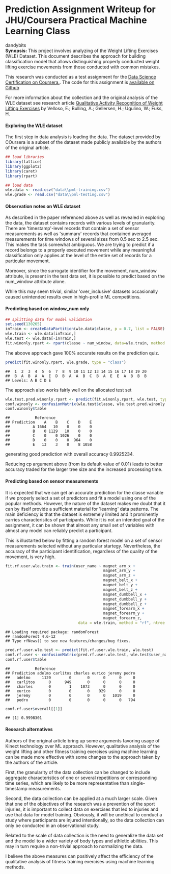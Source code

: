 # Prediction Assignment Writeup for JHU/Coursera Practical Machine Learning Class
dandybits  
**Synopsis:** This project involves analyzing of the Weight Lifting Exercises (WLE) Dataset. This document describes the approach for building classification model that allows distinguishing properly conducted weight lifting exercise movements from those conducted with common mistakes. 

This research was conducted as a test assignment for the [Data Science Certification on Coursera.](https://www.coursera.org/specializations/jhudatascienc). The code for this assignment is [available on Github](https://github.com/dandybits/ml4wle)  

For more information about the collection and the original analysis of the WLE dataset see research article [Qualitative Activity Recognition of Weight Lifting Exercises]( http://groupware.les.inf.puc-rio.br/har#weight_lifting_exercises#ixzz3ylUwfOl8) by Velloso, E.; Bulling, A.; Gellersen, H.; Ugulino, W.; Fuks, H. 

#### Exploring the WLE dataset 

The first step in data analysis is loading the data. The dataset provided by COursera is a subset of the dataset made publicly available by the authors of the original article. 


```r
## load libraries
library(lattice)
library(ggplot2)
library(caret)
library(rpart)

## load data 
wle.data <- read.csv("data\\pml-training.csv")
wle.grade <- read.csv("data\\pml-testing.csv")
```

#### Observation notes on WLE dataset 

As described in the paper referenced above as well as revealed in exploring the data, the dataset contains records with various levels of granularity. There are 'timestamp'-level records that contain a set of sensor measurements as well as 'summary' records that contained averaged measurements for time windows of several sizes from 0.5 sec to 2.5 sec. This makes the task somewhat ambiguous. We are trying to predict if a record belongs to a properly executed movement while any meaningful classification only applies at the level of the entire set of records for a particular movement.

Moreover, since the surrogate identifier for the movement, num_window attribute, is present in the test data set, it is possible to predict based on the num_window attribute alone.

While this may seem trivial, similar 'over_inclusive' datasets occasionally caused unintended results even in high-profile ML competitions.
 
#### Predicting based on window_num only 


```r
## splitting data for model validation
set.seed(130265)
inTrain <- createDataPartition(wle.data$classe, p = 0.7, list = FALSE)
wle.train <- wle.data[inTrain,]
wle.test <- wle.data[-inTrain,]
fit.winonly.rpart <- rpart(classe ~ num_window, data=wle.train, method = "class", cp = 0.0025)
```

The aboove approach gave 100% accurate results on the prediction quiz. 

```r
predict(fit.winonly.rpart, wle.grade, type = "class")
```

```
##  1  2  3  4  5  6  7  8  9 10 11 12 13 14 15 16 17 18 19 20 
##  B  A  B  A  A  E  D  B  A  A  B  C  B  A  E  E  A  B  B  B 
## Levels: A B C D E
```

The approach also works fairly well on the allocated test set

```r
wle.test.pred.winonly.rpart <- predict(fit.winonly.rpart, wle.test, type = "class")
conf.winonly <- confusionMatrix(wle.test$classe, wle.test.pred.winonly.rpart)
conf.winonly$table
```

```
##           Reference
## Prediction    A    B    C    D    E
##          A 1664   10    0    0    0
##          B    0 1129   10    0    0
##          C    0    0 1026    0    0
##          D    0    0    0  964    0
##          E   13    3    0    8 1058
```
generating good prediction with overall accuracy 0.9925234.

Reducing cp argument above (from its default value of 0.01) leads to better accuracy traded for the larger tree size and the increased processing time. 

#### Predicting based on sensor measurements
It is expected that we can get an accurate prediction for the classe variable if we properly select a set of predictors and fit a model using one of the popular methods. However, the nature of the dataset makes me doubt that it can by ifself provide a sufficient material for 'learning' data patterns. The main deficiency is that the dataset is extremely limited and it prominently carries characterisitcs of participants. While it is not an intended goal of the assignment, it can be shown that almost any small set of variables with almost any model can reliably predict a participant. 

This is illustarted below by fitting a random forest model on a set of sensor measurements selected without any particular startegy. Nevertheless, the accuracy of the participant identification, regardless of the quality of the movement, is very high. 

```r
fit.rf.user.wle.train <- train(user_name ~ magnet_arm_x + 
                                           magnet_arm_y + 
                                           magnet_arm_z + 
                                           magnet_belt_x + 
                                           magnet_belt_y + 
                                           magnet_belt_z + 
                                           magnet_dumbbell_x + 
                                           magnet_dumbbell_y + 
                                           magnet_dumbbell_z + 
                                           magnet_forearm_x + 
                                           magnet_forearm_y + 
                                           magnet_forearm_z, 
                                data = wle.train, method = "rf", ntree = 20)
```

```
## Loading required package: randomForest
## randomForest 4.6-12
## Type rfNews() to see new features/changes/bug fixes.
```

```r
pred.rf.user.wle.test <- predict(fit.rf.user.wle.train, wle.test)
conf.rf.user <- confusionMatrix(pred.rf.user.wle.test, wle.test$user_name)
conf.rf.user$table
```

```
##           Reference
## Prediction adelmo carlitos charles eurico jeremy pedro
##   adelmo     1120        0       0      0      0     0
##   carlitos      0      949       0      0      0     0
##   charles       0        1    1073      0      0     0
##   eurico        0        0       0    929      0     0
##   jeremy        0        0       0      0   1019     0
##   pedro         0        0       0      0      0   794
```

```r
conf.rf.user$overall[[1]]
```

```
## [1] 0.9998301
```

#### Research alternatives 

Authors of the original article bring up some arguments favoring usage of Kinect technology over ML approach. However, qualitative analysis of the weight lifting and other fitness training exercises using machine learning can be made more effective with some changes to the approach taken by the authors of the article.

First, the granularity of the data collection can be changed to include aggregate characteristics of one or several repetitions or corresponding time series, which are likely to be more representative than single-timestamp measurements.

Second, the data collection can be applied at a much larger scale. Given that one of the objectives of the research was a prevention of the sport injuries, it is important to collect data on exercises that led to injuries and use that data for model training. Obviously, it will be unethical to conduct a study where participants are injured intentionally, so the data collection can only be conducted in an observational study.

Related to the scale of data collection is the need to generalize the data set and the model to a wider variety of body types and athletic abilities. This may in turn require a non-trivial approach to normalizing the data.

I believe the above measures can positively affect the efficiency of the qualitative analysis of fitness training exercises using machine learning methods.
